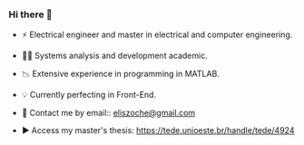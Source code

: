 ### Hi there 👋

- ⚡ Electrical engineer and master in electrical and computer engineering. 
- 👩‍💻 Systems analysis and development academic.
- 📉 Extensive experience in programming in MATLAB.
- 💡 Currently perfecting in Front-End.

- 💬 Contact me by email:: eliszoche@gmail.com
- ▶️ Access my master's thesis: https://tede.unioeste.br/handle/tede/4924
